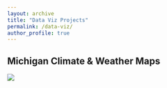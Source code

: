 ```yaml
---
layout: archive
title: "Data Viz Projects"
permalink: /data-viz/
author_profile: true
---
```


## Michigan Climate & Weather Maps

<div class='tableauPlaceholder' id='viz1719437982456' style='position: relative'><noscript><a href='#'><img alt=' ' src='https:&#47;&#47;public.tableau.com&#47;static&#47;images&#47;MI&#47;MIClimateWeatherTrends&#47;Maps2&#47;1_rss.png' style='border: none' /></a></noscript><object class='tableauViz'  style='display:none;'><param name='host_url' value='https%3A%2F%2Fpublic.tableau.com%2F' /> <param name='embed_code_version' value='3' /> <param name='site_root' value='' /><param name='name' value='MIClimateWeatherTrends&#47;Maps2' /><param name='tabs' value='yes' /><param name='toolbar' value='yes' /><param name='static_image' value='https:&#47;&#47;public.tableau.com&#47;static&#47;images&#47;MI&#47;MIClimateWeatherTrends&#47;Maps2&#47;1.png' /> <param name='animate_transition' value='yes' /><param name='display_static_image' value='yes' /><param name='display_spinner' value='yes' /><param name='display_overlay' value='yes' /><param name='display_count' value='yes' /><param name='language' value='en-US' /></object></div>                <script type='text/javascript'>                    var divElement = document.getElementById('viz1719437982456');                    var vizElement = divElement.getElementsByTagName('object')[0];                    if ( divElement.offsetWidth > 800 ) { vizElement.style.minWidth='1000px';vizElement.style.maxWidth='100%';vizElement.style.minHeight='850px';vizElement.style.maxHeight=(divElement.offsetWidth*0.75)+'px';} else if ( divElement.offsetWidth > 500 ) { vizElement.style.minWidth='1000px';vizElement.style.maxWidth='100%';vizElement.style.minHeight='850px';vizElement.style.maxHeight=(divElement.offsetWidth*0.75)+'px';} else { vizElement.style.width='100%';vizElement.style.minHeight='800px';vizElement.style.maxHeight=(divElement.offsetWidth*1.77)+'px';}                     var scriptElement = document.createElement('script');                    scriptElement.src = 'https://public.tableau.com/javascripts/api/viz_v1.js';                    vizElement.parentNode.insertBefore(scriptElement, vizElement);                </script>